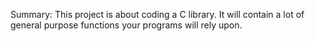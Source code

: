 Summary:
This project is about coding a C library.
It will contain a lot of general purpose functions your programs will rely upon.
